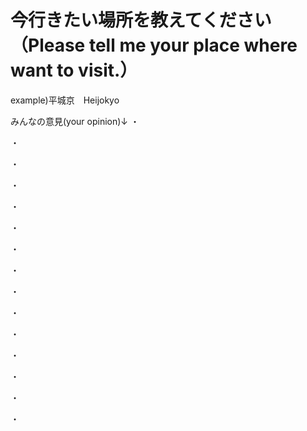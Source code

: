 # 今行きたい場所を教えてください（Please tell me your place where want to visit.）

example)平城京　Heijokyo

みんなの意見(your opinion)↓
・

・

・

・

・

・

・

・

・

・

・

・

・

・

・
